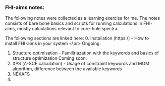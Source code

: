 ### FHI-aims notes:

The following notes were collected as a learning exercise for me. The notes consists of bare bone basics and scripts for running calculations in FHI-aims, mostly calculations relevant to core-hole spectra.

The following sections are linked here:
0. Installation (https:/) - How to install FHI-aims in your system <\br>
Ongoing:
1. Structure optimisation - Familiriazation with the keywords and basics of structure optimization
Coming soon:
2. XPS ($\Delta$-SCF calculation) - Usage of constraint keywords and MOM algorithm, difference between the available keywords
3. NEXAFS 
4. 
